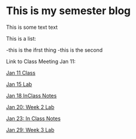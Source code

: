 # This is my semester blog

This is some text text

This is a list:

  -this is the ifrst thing
  -this is the second
  
  Link to Class Meeting Jan 11:

[Jan 11 Class](classmeetingjan11.html)

[Jan 15 Lab](W1D2.html)

[Jan 18 InClass Notes](Jan%2018%20InClass.html)

[Jan 20: Week 2 Lab](Week%202%20Lab.html)

[Jan 23: In Class Notes](Jan%2023%20In%20Class.md)

[Jan 29: Week 3 Lab](Week%203%20Lab.md)
